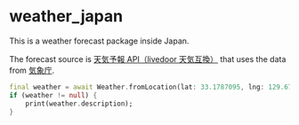 # weather_japan

This is a weather forecast package inside Japan.

The forecast source is [天気予報 API（livedoor 天気互換）](https://weather.tsukumijima.net/) that uses the data from [気象庁](https://www.jma.go.jp/jma/index.html).

```dart
final weather = await Weather.fromLocation(lat: 33.1787095, lng: 129.6762743);
if (weather != null) {
    print(weather.description);
}
```
